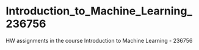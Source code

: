 # Introduction_to_Machine_Learning_236756
HW assignments in the course Introduction to Machine Learning - 236756
